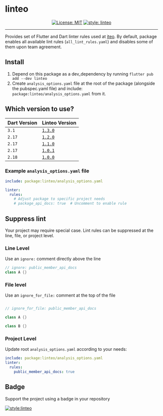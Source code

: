 # linteo

<div align="center">

[![License: MIT][license_badge]][license_badge_link]
[![style: linteo][badge]][badge_link]

</div>

---

Provides set of Flutter and Dart linter rules used at [iteo]. By default, package enables all available lint rules (`all_lint_rules.yaml`) and disables some of them upon team agreement.

## Install

1. Depend on this package as a dev_dependency by running `flutter pub add --dev linteo`
2. Create `analysis_options.yaml` file at the root of the package (alongside the pubspec.yaml file) and include: `package:linteo/analysis_options.yaml` from it.


## Which version to use?

| Dart Version | Linteo Version                                                            |
|--------------|-------------------------------------------------------------------------|
| `3.1`        | [`1.3.0`](https://pub.dev/packages/linteo/versions/1.3.0/changelog)|
| `2.17`       | [`1.2.0`](https://pub.dev/packages/linteo/versions/1.2.0/changelog)|
| `2.17`       | [`1.1.0`](https://pub.dev/packages/linteo/versions/1.1.0/changelog)|
| `2.17`       | [`1.0.1`](https://pub.dev/packages/linteo/versions/1.1.0/changelog)|
| `2.18`       | [`1.0.0`](https://pub.dev/packages/linteo/versions/1.0.0/changelog)|
    

### **Example** `analysis_options.yaml` file

```yaml
include: package:linteo/analysis_options.yaml

linter:
  rules:
    # Adjust package to specific project needs
    # package_api_docs: true  # Uncomment to enable rule
```

## Suppress lint

Your project may require special case. Lint rules can be suppressed at the line, file, or project level.

### Line Level

Use an `ignore:` comment directly above the line

```dart
// ignore: public_member_api_docs
class A {}
```

### File level

Use an `ignore_for_file:` comment at the top of the file

```dart

// ignore_for_file: public_member_api_docs

class A {}

class B {}
```

### Project Level

Update root `analysis_options.yaml` according to your needs:

```yaml
include: package:linteo/analysis_options.yaml
linter:
  rules:
    public_member_api_docs: true
```

## Badge

Support the project using a badge in your repository

[![style:linteo](https://img.shields.io/badge/style-linteo-orange)](https://pub.dev/packages/linteo)


[iteo]: https://iteo.com
[badge]: https://img.shields.io/badge/style-linteo-orange
[badge_link]: https://pub.dev/packages/linteo
[license_badge]: https://img.shields.io/badge/licence-MIT-green
[license_badge_link]: https://github.com/Iteo/linteo/blob/master/LICENSE

